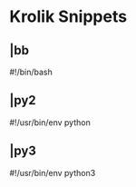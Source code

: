 # Krolik Snippets

## |bb

#!/bin/bash

## |py2

#!/usr/bin/env python

## |py3

#!/usr/bin/env python3